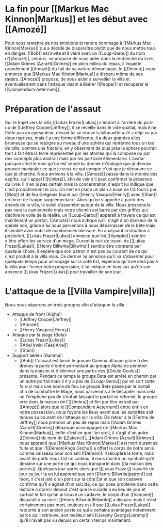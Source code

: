 # La fin pour [[Markus Mac Kinnon|Markus]] et les début avec [[Amozé]]
Pour nous remettre de nos émotions et rendre hommage à [[Markus Mac Kinnon|Markus]] qui a décidé de disparaître plutôt que de nous mettre tous en danger. [[Bob]] est invité et il vient avec un [[Loup-Garou]] du nom d'[[Amozé]], celui-ci, se propose de nous aider dans la recherche du livre, [[Adam Grimes (Azraël)|Grimes]] en plein milieu du repas, il inquiète grandement [[Amozé]] du fait de sa nature démoniaque, le [[Démon]] nous annonce que [[Markus Mac Kinnon|Markus]] a disparu même de ses radars.
[[Amozé]] propose, de nous aider à surveiller la villa et éventuellement dans l'attaque visant à libérer [[Pepper]] et récupérer le [[Compendium Aeternum]].
# Préparation de l'assaut
Sur le trajet vers la villa [[Lukas Frazer|Lukas]] s'endort à l'arrière du pick-up de [[Jeffrey Cooper|Jeffrey]], il se réveille dans le vide spatial, mais il ne flotte pas en apesanteur, devant lui se trouve la silhouette qu'il a déjà vu par deux reprises, mais il a une forme différente, il a deux grandes ailes brumeuse qui se rejoigne au niveau d'une sphère qui renferme tous un tas de bille, comme une fractale, en y observant de plus près la sphère pourrait tout à fait être la terre représentée par les atomes qui la compose ou par des concepts plus abstrait mais par les particule élémentaire. L'avatar puisque c'est le nom qu'on est censé lui donner m'indique que je devrais pouvoir manipuler ce que je veux ce qui compte c'est que je découvre ce que je cherche.
Nous arrivons à la villa, [[Amozé]] passe dans le monde des esprits, qu'il appel l'[[Umbra]], afin de voir s'il peut confirmer la présence du livre. Il n'en ai pas certain mais la concentration d'esprit lui indique que c'est probablement le cas.
On met en place un plan à base de C4 fourni par [[Bob]] et de feu Grégeois fourni par [[Henry Vasquez|Henry]] avec [[Stan]] en force de frappe supplémentaire.
Alors qu'on s'apprête à partir des abords de la villa, le soleil s'assombri autour de la villa. Nous pressons le pas vers la camionnette mais notre chemin est barré par des griffes qui déchire le voile de la réalité, un [[Loup-Garou]] apparaît à travers ce qui est maintenant un portail, [[Amozé]] nous indique qu'il s'agit d'un danseur de la spirale noir, grâce à lui nous parvenons à nous débarrasser de la bête mais il semble avoir subit de nombreuses blessure.
En analysant la situation à posteriori, [[Lukas Frazer|Lukas]] annonce que les [[Vampire]] semble s'être offert les service d'un mage.
Durant la nuit de travail de [[Lukas Frazer|Lukas]], [[Henry Billwrite|Billwrite]] semble être contrarié par quelque chose, il espère que son patron n'est pas au courant de ce qui c'est produit à la villa mais. Ce dernier lui annonce qu'il va s'absenter pour quelques temps pour un voyage sur la côté Est, espérons qu'il ne sera pas à la villa pour freiner notre progression, il lui indique en tous cas qu'en son absence [[Lukas Frazer|Lukas]] peut travailler de son jour.
# L'attaque de la [[Villa Vampire|villa]]
Nous nous séparons en trois groupes afin d'attaquer la villa :
* Attaque de front (Alpha):
	* [[Jeffrey Cooper|Jeffrey]]
	* [[Amozé]]
	* [[Henry Vasquez|Henry]]
* Attaque par la plage (Beta):
	* [[Lukas Frazer|Lukas]]
	* [[Ariel Irwin (Fée)|Ariel]]
	* [[Stan]]
* Support aérien (Gamma):
	* [[Bob]]
L'assaut est lancé le groupe Gamma attaque grâce à des drones la porte d'entré permettant au groupe Alpha de pénétrer dans la maison et d'éliminer une partie des [[Goule|Goules]] présente. Pendant ce temps le groupe Beta est arrêté en chemin par un autre portail mais il n'y a pas de [[Loup-Garou]] qui en sort cette fois-ci mais une boule de feu. Le groupe Beta passe par le portail afin de combattre le Mage, nous parvenons à le décapiter mais cela ne l'empêche pas de s'enfuir laissant le portail se refermé, le groupe erre dans la maison de l'[[Umbra]] et fini par être extrait par [[Amozé]] alors que le [[Compendium Aeternum]] entre enfin en notre possession, nous fuyons les lieux avant que les autorités soit tenues au courant de l'attaque sur la villa. 
De retour à la [[Ferme de Jeffrey]] nous prenons un peu de repos mais [[Adam Grimes (Azraël)|Grimes]] débarque accompagné de [[Markus Mac Kinnon|Markus]], enfin c'est ce que l'on croit, il s'agit d'un autre [[Démon]] du nom de [[Zakariel]], [[Adam Grimes (Azraël)|Grimes]] nous apprend que [[Markus Mac Kinnon|Markus]] est mort durant sa fuite et que l'[[Démon|Ange Déchu]] a offert le corps de notre amis comme vaisseau pour son ami [[Démon]]. Il récupère le tome, mais avant de partir nous fait un cadeau, il nous montre un symbole qu'il dessine sur une porte ce qui nous transporte dans [[la maison des portes]].
Quelques jour après alors que [[Lukas Frazer]] travaille de jour ce jour la on lui apprend que son [[Henry Billwrite|patron]] est mort, il c'est jeté d'un pont sur la côte Est et que son cadavre confirme qu'il s'agirait d'un suicide, ce qui pose problème dans cette histoire à dormir debout c'est que le suicide a eu lieu de jour et surtout le fait qu'on ai trouvé un cadavre, le corps d'un [[Vampire]] disparaît à sa mort. [[Henry Billwrite|Billwrite]] a disparu mais il n'est certainement pas mort, toujours est-il que [[Lukas Frazer|Lukas]] retourne à son ancien poste ce qui a certains avantages notamment parce qu'il retrouve, son meilleur ami [[Jeremy George|Jeremy]] qu'il n'avait pas vu depuis un certain temps maintenant.
